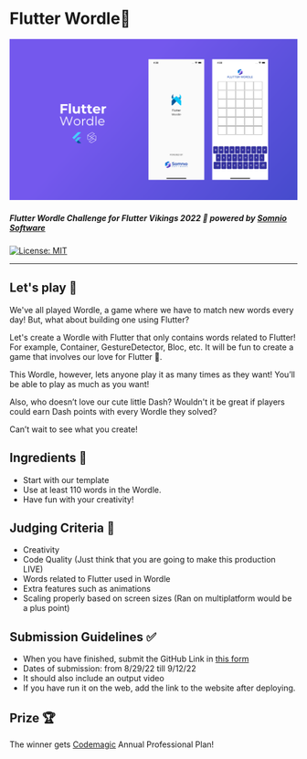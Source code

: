 
# Flutter Wordle💙 

[![Somnio Software](doc/assets/banner.png)][somnio_software_link]


##### Flutter Wordle Challenge for Flutter Vikings 2022 💙  powered by [Somnio Software][somnio_software_link]

[![License: MIT][license_badge]][license_link]

---

## Let's play 🚀

We've all played Wordle, a game where we have to match new words every day! But, what about building one using Flutter? 

Let's create a Wordle with Flutter that only contains words related to Flutter! For example, Container, GestureDetector, Bloc, etc. It will be fun to create a game that involves our love for Flutter 💙. 

This Wordle, however, lets anyone play it as many times as they want! You’ll be able to play as much as you want! 

Also, who doesn’t love our cute little Dash? Wouldn't it be great if players could earn Dash points with every Wordle they solved?

Can’t wait to see what you create!


## Ingredients 🍳 

-   Start with our template
-   Use at least 110 words in the Wordle.
-   Have fun with your creativity!

## Judging Criteria 🌟

-   Creativity
-   Code Quality (Just think that you are going to make this production LIVE)
-   Words related to Flutter used in Wordle
-   Extra features such as animations 
-   Scaling properly based on screen sizes (Ran on multiplatform would be a plus point)

## Submission Guidelines ✅ 

- When you have finished, submit the GitHub Link in [this form][google_form_link]
- Dates of submission: from 8/29/22 till 9/12/22
- It should also include an output video
- If you have run it on the web, add the link to the website after deploying.


## Prize 🏆
The winner gets [Codemagic][codemagic_link] Annual Professional Plan! 

[somnio_software_link]: https://somniosoftware.com/
[google_form_link]: https://docs.google.com/forms/d/e/1FAIpQLSeC-hObXrRAnGu7OoDZyoomdYSdkJ28hUoi1RHzWI8gaFLdig/viewform?vc=0&c=0&w=1&flr=0
[codemagic_link]: https://codemagic.io/
[license_badge]: https://img.shields.io/badge/license-MIT-blue.svg
[license_link]: https://opensource.org/licenses/MIT